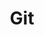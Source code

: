 ---
layout: tag-list
type: tag
title: Git
slug: git
sidebar: true
description: >
   버전 관리를 위한 Git의 핵심 명령어, 브랜치 전략, 협업 워크플로우에 대해 정리합니다.
---